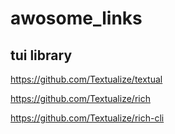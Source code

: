 # awosome_links

## tui library
https://github.com/Textualize/textual

https://github.com/Textualize/rich

https://github.com/Textualize/rich-cli
